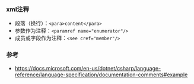 ### xml注释

-   段落（换行）：```<para>content</para>```
-   参数作为注释：```<paramref name="enumerator"/>```
-   成员或字段作为注释：```<see cref="member"/>```

### 参考

-   https://docs.microsoft.com/en-us/dotnet/csharp/language-reference/language-specification/documentation-comments#example